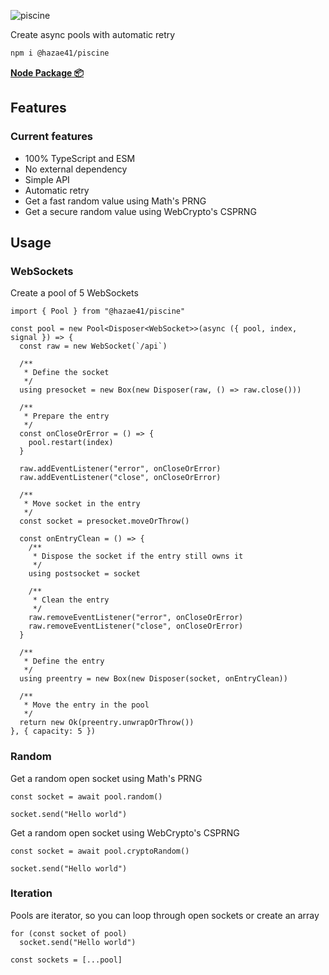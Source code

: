![piscine](https://user-images.githubusercontent.com/4405263/225078829-f9cbc271-1740-44b8-929c-802d0929fa5c.png)

Create async pools with automatic retry

```bash
npm i @hazae41/piscine
```

[**Node Package 📦**](https://www.npmjs.com/package/@hazae41/piscine)

## Features

### Current features
- 100% TypeScript and ESM
- No external dependency
- Simple API
- Automatic retry
- Get a fast random value using Math's PRNG
- Get a secure random value using WebCrypto's CSPRNG

## Usage

### WebSockets

Create a pool of 5 WebSockets

```tsx
import { Pool } from "@hazae41/piscine"

const pool = new Pool<Disposer<WebSocket>>(async ({ pool, index, signal }) => {
  const raw = new WebSocket(`/api`)

  /**
   * Define the socket
   */
  using presocket = new Box(new Disposer(raw, () => raw.close()))

  /**
   * Prepare the entry
   */
  const onCloseOrError = () => {
    pool.restart(index)
  }

  raw.addEventListener("error", onCloseOrError)
  raw.addEventListener("close", onCloseOrError)

  /**
   * Move socket in the entry
   */
  const socket = presocket.moveOrThrow()

  const onEntryClean = () => {
    /** 
     * Dispose the socket if the entry still owns it
     */
    using postsocket = socket

    /**
     * Clean the entry
     */
    raw.removeEventListener("error", onCloseOrError)
    raw.removeEventListener("close", onCloseOrError)
  }

  /**
   * Define the entry
   */
  using preentry = new Box(new Disposer(socket, onEntryClean))

  /**
   * Move the entry in the pool
   */
  return new Ok(preentry.unwrapOrThrow())
}, { capacity: 5 })
```

### Random

Get a random open socket using Math's PRNG

```tsx
const socket = await pool.random()

socket.send("Hello world")
```

Get a random open socket using WebCrypto's CSPRNG

```tsx
const socket = await pool.cryptoRandom()

socket.send("Hello world")
```

### Iteration

Pools are iterator, so you can loop through open sockets or create an array

```tsx
for (const socket of pool)
  socket.send("Hello world")
```

```tsx
const sockets = [...pool]
```
